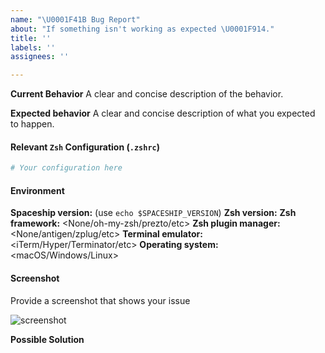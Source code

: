 ```yaml
---
name: "\U0001F41B Bug Report"
about: "If something isn't working as expected \U0001F914."
title: ''
labels: ''
assignees: ''

---
```


<!--
Please read our TROUBLESHOOTING page for commonly encountered problems:

https://github.com/denysdovhan/spaceship-prompt/blob/master/docs/Troubleshooting.md
-->

**Current Behavior**
A clear and concise description of the behavior.

**Expected behavior**
A clear and concise description of what you expected to happen.

#### Relevant `Zsh` Configuration (`.zshrc`)

```zsh
# Your configuration here
```

#### Environment

**Spaceship version:** <version> (use `echo $SPACESHIP_VERSION`)
**Zsh version:** <version>
**Zsh framework:** <None/oh-my-zsh/prezto/etc>
**Zsh plugin manager:** <None/antigen/zplug/etc>
**Terminal emulator:** <iTerm/Hyper/Terminator/etc>
**Operating system:** <macOS/Windows/Linux>

#### Screenshot

Provide a screenshot that shows your issue

![screenshot](url)

**Possible Solution**
<!--- Only if you have suggestions on a fix/reason for the bug -->
